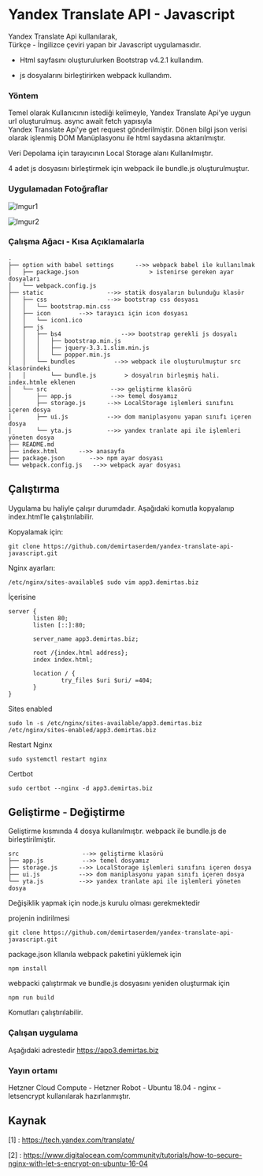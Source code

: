 # Yandex Translate API - Javascript 

Yandex Translate Api kullanılarak,  
Türkçe - İngilizce çeviri yapan bir Javascript uygulamasıdır. 


- Html sayfasını oluşturulurken Bootstrap v4.2.1 kullandım.

- js dosyalarını birleştirirken webpack kullandım.

### Yöntem
Temel olarak Kullanıcının istediği kelimeyle, Yandex Translate Api'ye
uygun url oluşturulmuş. async await fetch yapısıyla   
Yandex Translate Api'ye get request gönderilmiştir.
Dönen bilgi json verisi olarak işlenmiş DOM Manüplasyonu ile 
html saydasına aktarılmıştır.

Veri Depolama için tarayıcının Local Storage alanı Kullanılmıştır.

4 adet js dosyasını birleştirmek için webpack ile bundle.js oluşturulmuştur.

### Uygulamadan Fotoğraflar

![Imgur1](https://i.imgur.com/9iP6DTU.png?1)


![Imgur2](https://i.imgur.com/tkYgvpd.png?1)

### Çalışma Ağacı - Kısa Açıklamalarla

```
.
├── option with babel settings      -->> webpack babel ile kullanılmak
│   ├── package.json                    > istenirse gereken ayar dosyaları
│   └── webpack.config.js
├── static                  -->> statik dosyaların bulunduğu klasör
│   ├── css                 -->> bootstrap css dosyası
│   │   └── bootstrap.min.css
│   ├── icon        -->> tarayıcı için icon dosyası
│   │   └── icon1.ico
│   ├── js
│   │   ├── bs4                 -->> bootstrap gerekli js dosyalı
│   │   │   ├── bootstrap.min.js
│   │   │   ├── jquery-3.3.1.slim.min.js
│   │   │   └── popper.min.js
│   │   └── bundles           -->> webpack ile oluşturulmuştur src klasöründeki  
│   │       └── bundle.js        > dosyalrın birleşmiş hali. index.htmle eklenen
│   └── src                  -->> geliştirme klasörü
│       ├── app.js           -->> temel dosyamız
│       ├── storage.js      -->> LocalStorage işlemleri sınıfını içeren dosya
│       ├── ui.js           -->> dom maniplasyonu yapan sınıfı içeren dosya
│       └── yta.js          -->> yandex tranlate api ile işlemleri yöneten dosya
├── README.md
├── index.html      -->> anasayfa
├── package.json       -->> npm ayar dosyası
└── webpack.config.js   -->> webpack ayar dosyası

```

## Çalıştırma
Uygulama bu haliyle çalışır durumdadır. Aşağıdaki komutla kopyalanıp
index.html'le çalıştırılabilir.

Kopyalamak için:

```
git clone https://github.com/demirtaserdem/yandex-translate-api-javascript.git 
```

Nginx ayarları:
```
/etc/nginx/sites-available$ sudo vim app3.demirtas.biz
```

İçerisine

```
server {
       listen 80;
       listen [::]:80;

       server_name app3.demirtas.biz;

       root /{index.html address};
       index index.html;

       location / {
               try_files $uri $uri/ =404;
       }
}
```

Sites enabled

```
sudo ln -s /etc/nginx/sites-available/app3.demirtas.biz /etc/nginx/sites-enabled/app3.demirtas.biz
```

Restart Nginx

``` 
sudo systemctl restart nginx
```

Certbot

```
sudo certbot --nginx -d app3.demirtas.biz
```




## Geliştirme - Değiştirme
Geliştirme kısmında 4 dosya kullanılmıştır. webpack ile bundle.js de birleştirilmiştir.
```
src                  -->> geliştirme klasörü
├── app.js           -->> temel dosyamız
├── storage.js      -->> LocalStorage işlemleri sınıfını içeren dosya
├── ui.js           -->> dom maniplasyonu yapan sınıfı içeren dosya
└── yta.js          -->> yandex tranlate api ile işlemleri yöneten dosya
```

Değişiklik yapmak için node.js kurulu olması gerekmektedir

projenin indirilmesi
```
git clone https://github.com/demirtaserdem/yandex-translate-api-javascript.git 
```
package.json kllanıla webpack paketini yüklemek için
```
npm install
```  
webpacki çalıştırmak ve bundle.js dosyasını yeniden oluşturmak için 
```
npm run build
```
Komutları çalıştırılabilir.

### Çalışan uygulama
Aşağıdaki adrestedir
https://app3.demirtas.biz 

### Yayın  ortamı
Hetzner Cloud Compute - Hetzner Robot - Ubuntu 18.04 - nginx - letsencrypt kullanılarak hazırlanmıştır.

## Kaynak
[1] : https://tech.yandex.com/translate/

[2] : https://www.digitalocean.com/community/tutorials/how-to-secure-nginx-with-let-s-encrypt-on-ubuntu-16-04

